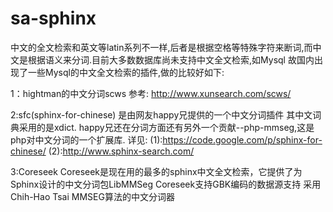 sa-sphinx
=========
中文的全文检索和英文等latin系列不一样,后者是根据空格等特殊字符来断词,而中文是根据语义来分词.目前大多数数据库尚未支持中文全文检索,如Mysql
故国内出现了一些Mysql的中文全文检索的插件,做的比较好如下:

1：hightman的中文分词scws
参考: http://www.xunsearch.com/scws/

2:sfc(sphinx-for-chinese)
是由网友happy兄提供的一个中文分词插件
其中文词典采用的是xdict. happy兄还在分词方面还有另外一个贡献--php-mmseg,这是php对中文分词的一个扩展库.
详见:
(1):https://code.google.com/p/sphinx-for-chinese/
(2):http://www.sphinx-search.com/

3:Coreseek
Coreseek是现在用的最多的sphinx中文全文检索，它提供了为Sphinx设计的中文分词包LibMMSeg 
Coreseek支持GBK编码的数据源支持
采用Chih-Hao Tsai MMSEG算法的中文分词器

